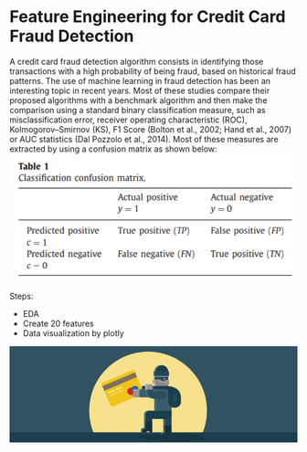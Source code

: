 # Feature Engineering for Credit Card Fraud Detection

A credit card fraud detection algorithm consists in identifying those transactions with a high probability of being fraud, based on historical fraud patterns. The use of machine learning in fraud detection has been an interesting topic in recent years. Most of these studies compare their proposed algorithms with a benchmark algorithm and then make the comparison using a standard binary classification measure, such as misclassification error, receiver operating characteristic (ROC), Kolmogorov–Smirnov (KS), F1 Score (Bolton et al., 2002; Hand et al., 2007) or AUC statistics (Dal Pozzolo et al., 2014). Most of these measures are extracted by using a confusion matrix as shown below:
<img src="data visualization/confusion-matrix.png" alt="image" width="700"/>


Steps:
- EDA
- Create 20 features
- Data visualization by plotly


<img src="data visualization/fraud-alerts-lg.png" alt="image" width="700"/>
